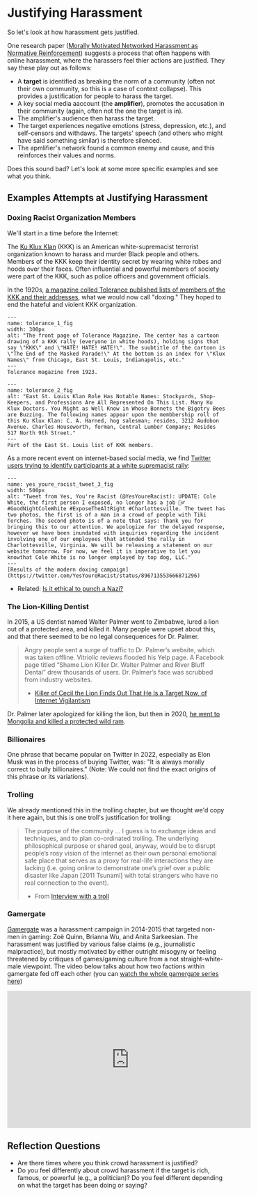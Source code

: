 # Justifying Harassment

So let's look at how harassment gets justified.

One research paper ([Morally Motivated Networked Harassment as Normative Reinforcement](https://journals.sagepub.com/doi/full/10.1177/20563051211021378)) suggests a process that often happens with online harassment, where the harassers feel thier actions are justified. They say these play out as follows:
- A __target__ is identified as breaking the norm of a community (often not their own community, so this is a case of context collapse). This provides a justification for people to harass the target.
- A key social media aaccount (the __amplifier__), promotes the accusation in their community (again, often not the one the target is in).
- The amplifier's audience then harass the target.
- The target experiences negative emotions (stress, depression, etc.), and self-censors and withdaws. The targets' speech (and others who might have said something similar) is therefore silenced.
- The apmlifier's network found a common enemy and cause, and this reinforces their values and norms.

Does this sound bad? Let's look at some more specific examples and see what you think.

## Examples Attempts at Justifying Harassment

### Doxing Racist Organization Members
We'll start in a time before the Internet:

The [Ku Klux Klan](https://en.wikipedia.org/wiki/Ku_Klux_Klan) (KKK) is an American white-supremacist terrorist organization known to harass and murder Black people and others. Members of the KKK keep their identity secret by wearing white robes and hoods over their faces. Often influential and powerful members of society were part of the KKK, such as police officers and government officials.

In the 1920s, [a magazine colled Tolerance published lists of members of the KKK and their addresses](https://willennar.pastperfectonline.com/library/AFCBAFEA-8D84-46FD-95AA-358225363914), what we would now call "doxing." They hoped to end the hateful and violent KKK organization.

```{figure} tolerance_1.png
---
name: tolerance_1_fig
width: 300px
alt: "The front page of Tolerance Magazine. The center has a cartoon drawing of a KKK rally (everyone in white hoods), holding signs that say \"KKK\" and \"HATE! HATE! HATE!\". The suubtitle of the cartoon is \"The End of the Masked Parade!\" At the bottom is an index for \"Klux Names\" from Chicago, East St. Louis, Indianapolis, etc."
---
Tolerance magazine from 1923.
```


```{figure} tolerance_2.png
---
name: tolerance_2_fig
alt: "East St. Louis Klan Role Has Notable Names: Stockyards, Shop-Keepers, and Professions Are All Represented On This List. Many Ku Klux Doctors. You Might as Well Know in Whose Bonnets the Bigotry Bees are Buzzing. The following names appear upon the membbership roll of this Ku Klux Klan: C. A. Harned, hog salesman; resides, 3212 Audobon Avenue. Charles Houseworth, forman, Central Lumber Company; Resides 517 North 9th Street."
---
Part of the East St. Louis list of KKK members.
```

As a more recent event on internet-based social media, we find [Twitter users trying to identify participants at a white supremacist rally](https://www.npr.org/sections/thetwo-way/2017/08/14/543418271/on-the-internet-everyone-knows-you-re-a-racist-twitter-account-ids-marchers):

```{figure} yes_youre_racists_tweet_3.png
---
name: yes_youre_racist_tweet_3_fig
width: 500px
alt: "Tweet from Yes, You're Racist (@YesYoureRacist): UPDATE: Cole White, the first person I exposed, no longer has a job 💁‍♂️ #GoodNightColeWhite #ExposeTheAltRight #Charlottesville. The tweet has two photos, the first is of a man in a crowd of people with Tiki Torches. The second photo is of a note that says: Thank you for bringing this to our attention. We apologize for the delayed response, however we have been inundated with inquiries regarding the incident involving one of our employees that attended the rally in Charlottesville, Virginia. We will be releasing a statement on our website tomorrow. For now, we feel it is imperative to let you knowthat Cole White is no longer employed by top dog, LLC."
---
[Results of the modern doxing campaign](https://twitter.com/YesYoureRacist/status/896713553666871296)
```

- Related: [Is it ethical to punch a Nazi?](https://www.vox.com/identities/2017/1/26/14369388/richard-spencer-punched-alt-right-trump)


### The Lion-Killing Dentist
In 2015, a US dentist named Walter Palmer went to Zimbabwe, lured a lion out of a protected area, and killed it. Many people were upset about this, and that there seemed to be no legal consequences for Dr. Palmer.
> Angry people sent a surge of traffic to Dr. Palmer’s website, which was taken offline. Vitriolic reviews flooded his Yelp page. A Facebook page titled “Shame Lion Killer Dr. Walter Palmer and River Bluff Dental” drew thousands of users. Dr. Palmer’s face was scrubbed from industry websites.
>
> - [Killer of Cecil the Lion Finds Out That He Is a Target Now, of Internet Vigilantism](https://www.nytimes.com/2015/07/30/us/cecil-the-lion-walter-palmer.html)

Dr. Palmer later apologized for killing the lion, but then in 2020, [he went to Mongolia and killed a protected wild ram](https://www.independent.co.uk/news/world/asia/walter-palmer-cecil-lion-hunt-ram-sheep-mongolia-a9613856.html).


### Billionaires
One phrase that became popular on Twitter in 2022, especially as Elon Musk was in the process of buying Twitter, was: "It is always morally correct to bully billionaires." (Note: We could not find the exact origins of this phrase or its variations).

### Trolling
We already mentioned this in the trolling chapter, but we thought we'd copy it here again, but this is one troll's justification for trolling:
> The purpose of the community … I guess is to exchange ideas and techniques, and to plan co-ordinated trolling. The underlying philosophical purpose or shared goal, anyway, would be to disrupt people’s rosy vision of the internet as their own personal emotional safe place that serves as a proxy for real-life interactions they are lacking (i.e. going online to demonstrate one’s grief over a public disaster like Japan [2011 Tsunami] with total strangers who have no real connection to the event).
>
> - From [Interview with a troll](http://www.indexoncensorship.org/2011/09/interview-with-a-troll/)

### Gamergate
[Gamergate](https://en.wikipedia.org/wiki/Gamergate_(harassment_campaign)) was a harassment campaign in 2014-2015 that targeted non-men in gaming: Zoë Quinn, Brianna Wu, and Anita Sarkeesian. The harassment was justified by various false claims (e.g., journalistic malpractice), but mostly motivated by either outright misogyny or feeling threatened by critiques of games/gaming culture from a not straight-white-male viewpoint. The video below talks about how two factions within gamergate fed off each other (you can [watch the whole gamergate series here](https://www.youtube.com/watch?v=6y8XgGhXkTQ&list=PLJA_jUddXvY62dhVThbeegLPpvQlR4CjF&index=1))

<iframe width="560" height="315" src="https://www.youtube.com/embed/c6TrKkkVEhs" title="YouTube video player" frameborder="0" allow="accelerometer; autoplay; clipboard-write; encrypted-media; gyroscope; picture-in-picture" allowfullscreen></iframe>


## Reflection Questions
- Are there times where you think crowd harassment is justified?
- Do you feel differently about crowd harassment if the target is rich, famous, or powerful (e.g., a politician)? Do you feel different depending on what the target has been doing or saying?

